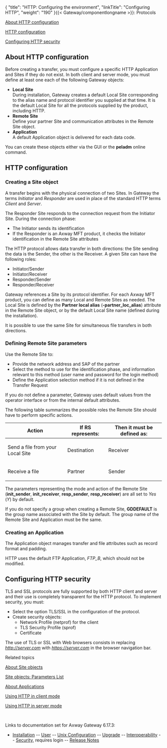 {
    "title": "HTTP: Configuring the environment",
    "linkTitle": "Configuring HTTP",
    "weight": "190"
}{{< Gateway/componentlongname  >}}: Protocols

[About HTTP configuration](#About_HTTP_configuration)

[HTTP configuration](#Configuration)

[Configuring HTTP security](#Configuring_HTTP_security)

<span id="About_HTTP_configuration"></span>

## About HTTP configuration

Before creating a transfer, you must configure a specific HTTP Application and Sites if they do not exist. In both client and server mode, you must define at least one each of the following Gateway objects:

-   **Local Site**  
    During installation, Gateway creates a default Local Site corresponding to the alias name and protocol identifier you supplied at that time. It is the default Local Site for all the protocols supplied by the product, including HTTP.
-   <span style="font-weight: bold;">Remote Site</span>  
    Define your partner Site and communication attributes in the Remote Site object.
-   <span style="font-weight: bold;">Application</span>  
    A default Application object is delivered for each data code.

You can create these objects either via the GUI or the <span class="code" style="font-weight: bold;">peladm</span> online command.

<span id="Configuration"></span>

## HTTP configuration

### Creating a Site object

A transfer begins with the physical connection of two Sites. In Gateway the terms *Initiator* and *Responder* are used in place of the standard HTTP terms *Client* and *Server*.

The Responder Site responds to the connection request from the Initiator Site. During the connection phase:

-   The Initiator sends its identification
-   If the Responder is an Axway MFT product, it checks the Initiator identification in the Remote Site attributes

The HTTP protocol allows data transfer in both directions: the Site sending the data is the Sender, the other is the Receiver. A given Site can have the following roles:

-   Initiator/Sender
-   Initiator/Receiver
-   Responder/Sender
-   Responder/Receiver

Gateway references a Site by its protocol identifier. For each Axway MFT product, you can define as many Local and Remote Sites as needed. The Local Site is defined by the <span style="font-weight: bold;">Partner local alias</span> (<span class="code" style="font-weight: bold;">-partner\_loc\_alias</span>) attribute in the Remote Site object, or by the default Local Site name (defined during the installation).

It is possible to use the same Site for simultaneous file transfers in both directions.

### Defining Remote Site parameters

Use the Remote Site to:

-   Provide the network address and SAP of the partner
-   Select the method to use for the identification phase, and information relevant to this method (user name and password for the login method)
-   Define the Application selection method if it is not defined in the Transfer Request

If you do not define a parameter, Gateway uses default values from the operator interface or from the internal default attributes.

The following table summarizes the possible roles the Remote Site should have to perform specific actions.

<table>
         
         
         
         
   
   <thead>
      <tr>
<th class="HeadE-Column1-Header1">Action         </th>
<th class="HeadE-Column1-Header1">If RS represents:         </th>
<th class="HeadD-Column1-Header1">Then it must be defined as:         </th>
      </tr>
   </thead>
   <tbody>
      <tr>
         <td><p>Send a file from your Local Site</p>         </td>
         <td><p>Destination</p>         </td>
         <td><p>Receiver</p>         </td>
      </tr>
      <tr>
         <td><p>Receive a file</p>         </td>
         <td><p>Partner</p>         </td>
         <td><p>Sender</p>         </td>
      </tr>
   </tbody>
</table>

The parameters representing the mode and action of the Remote Site (**init\_sender**, **init\_receiver**, **resp\_sender**, **resp\_receiver**) are all set to *Yes* (*Y*) by default.

If you do not specify a group when creating a Remote Site, **GDDEFAULT** is the group name associated with the Site by default. The group name of the Remote Site and Application must be the same.

<span id="Creating_an_Application"></span>

### Creating an Application

The Application object manages transfer and file attributes such as record format and padding.

HTTP uses the default FTP Application, *FTP\_B*, which should not be modified.

<span id="Configuring_HTTP_security"></span>

## Configuring HTTP security

TLS and SSL protocols are fully supported by both HTTP client and server and their use is completely transparent for the HTTP protocol. To implement security, you must:

-   Select the option TLS/SSL in the configuration of the protocol.
-   Create security objects:
    -   Network Profile (netprof) for the client
    -   TLS Security Profile (sprof)
    -   Certificate

The use of TLS or SSL with Web browsers consists in replacing *http://server.com* with *https://server.com* in the browser navigation bar.

Related topics

[About Site objects](../../../managing_partners_start_here/sites_start_here)

[Site objects: Parameters List](../../../managing_partners_start_here/sites_start_here/managing_local_sites_cli/sites_parameter_list)

[About Applications](../../../transfers_start_here/parameters_start_here/applications_start_here)

[Using HTTP in client mode](http_using_in_client_mode.htm)

[Using HTTP in server mode](http_using_in_server_mode.htm)

 

Links to documentation set for Axway Gateway <span class="mc-variable axway_variables.Release_Number variable">6.17.3</span>:

-   [Installation](/bundle/Gateway_6173_InstallationGuide_allOS_en_HTML5/page/Content/start_page.htm) -- [User](/bundle/Gateway_6173_UsersGuide_allOS_en_HTML5/page/Content/start_page.htm) -- [Unix Configuration](/bundle/Gateway_6173_ConfigurationGuide_UNIX_en_HTML5/page/Content/start_page.htm) -- [Upgrade](/bundle/Gateway_6173_UpgradeGuide_allOS_en_HTML5/page/Content/start_page.htm) -- [Interoperability](/bundle/Gateway_6173_InteroperabilityGuide_allOS_en_HTML5/page/Content/start_page.htm) -- [Security](/bundle/Gateway_6173_SecurityGuide_allOS_en_HTML5/page/Content/start_page.htm), requires login -- [Release Notes](/bundle/Gateway_6173_ReleaseNotes_allOS_en_HTML5/page/Content/Gateway_ReleaseNotes_allOS_en.htm)
